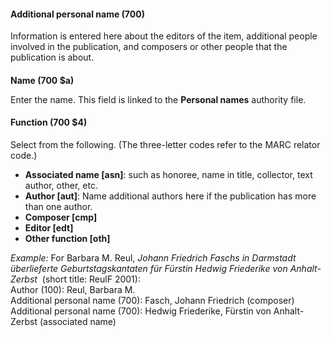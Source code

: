 #### **Additional personal name (700)**

Information is entered here about the editors of the item, additional people involved in the publication, and composers or other people that the publication is about.

####
**Name (700 $a)**

Enter the name. This field is linked to the **Personal names** authority file.

#### **Function (700 $4)**

Select from the following. (The three-letter codes refer to the MARC relator code.)

- **Associated name [asn]**: such as honoree, name in title, collector, text author, other, etc.
- **Author [aut]**: Name additional authors here if the publication has more than one author.
- **Composer [cmp]**
- **Editor [edt]**
- **Other function [oth]**

_Example:_ For Barbara M. Reul, _Johann Friedrich Faschs in Darmstadt überlieferte Geburtstagskantaten für Fürstin Hedwig Friederike von Anhalt-Zerbst_ &nbsp;(short title: ReulF 2001):  
Author (100): Reul, Barbara M.  
Additional personal name (700): Fasch, Johann Friedrich (composer)  
Additional personal name (700): Hedwig Friederike, Fürstin von Anhalt-Zerbst (associated name)